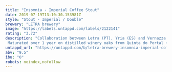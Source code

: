 ```yaml
---
title: "Insomnia - Imperial Coffee Stout"
date: 2019-07-19T13:10:30.153981Z
style: "Stout - Imperial / Double"
brewery: "LETRA brewery"
image: "https://labels.untappd.com/labels/2122141"
rating: "3.72"
description: "Collaboration between Letra (PT), Yria (ES) and Vernazza Coffee Roasters (PT). Maturated over 1 year on distilled winery oaks from Quinta do Portal (PT), the coffee from Honduras was added before bottling."
untappd_url: "https://untappd.com/b/letra-brewery-insomnia-imperial-coffee-stout-barrel-aged/2122141"
abv: "9.5"
ibu: "0"
robots: noindex,nofollow
---
```

